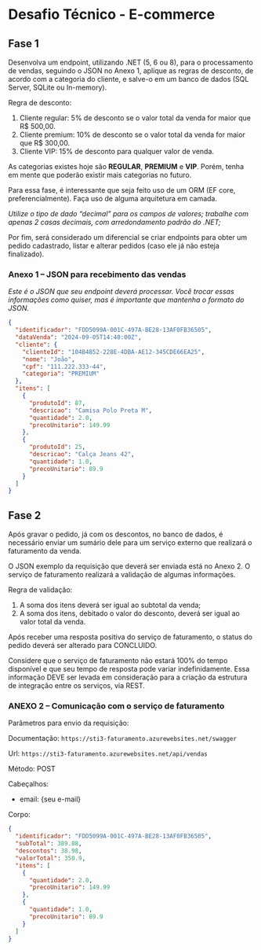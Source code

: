 # Desafio Técnico - E-commerce

## Fase 1

Desenvolva um endpoint, utilizando .NET (5, 6 ou 8), para o processamento
de vendas, seguindo o JSON no Anexo 1, aplique as regras de desconto, de acordo
com a categoria do cliente, e salve-o em um banco de dados (SQL Server, SQLite
ou In-memory).

Regra de desconto:

1. Cliente regular: 5% de desconto se o valor total da venda for maior que R$
   500,00.
2. Cliente premium: 10% de desconto se o valor total da venda for maior que
   R$ 300,00.
3. Cliente VIP: 15% de desconto para qualquer valor de venda.

As categorias existes hoje são **REGULAR**, **PREMIUM** e **VIP**. Porém, tenha em
mente que poderão existir mais categorias no futuro.

Para essa fase, é interessante que seja feito uso de um ORM (EF core,
preferencialmente).
Faça uso de alguma arquitetura em camada.

_Utilize o tipo de dado “decimal” para os campos de valores; trabalhe com
apenas 2 casas decimais, com arredondamento padrão do .NET;_

Por fim, será considerado um diferencial se criar endpoints para obter um
pedido cadastrado, listar e alterar pedidos (caso ele já não esteja finalizado).

### Anexo 1 – JSON para recebimento das vendas

_Este é o JSON que seu endpoint deverá processar. Você trocar essas informações
como quiser, mas é importante que mantenha o formato do JSON._

```json
{
  "identificador": "FDD5099A-001C-497A-BE28-13AF0FB36505",
  "dataVenda": "2024-09-05T14:40:00Z",
  "cliente": {
    "clienteId": "104B4852-228E-4DBA-AE12-345CDE66EA25",
    "nome": "João",
    "cpf": "111.222.333-44",
    "categoria": "PREMIUM"
  },
  "itens": [
    {
      "produtoId": 87,
      "descricao": "Camisa Polo Preta M",
      "quantidade": 2.0,
      "precoUnitario": 149.99
    },
    {
      "produtoId": 25,
      "descricao": "Calça Jeans 42",
      "quantidade": 1.0,
      "precoUnitario": 89.9
    }
  ]
}
```

## Fase 2

Após gravar o pedido, já com os descontos, no banco de dados, é necessário
enviar um sumário dele para um serviço externo que realizará o faturamento da
venda.

O JSON exemplo da requisição que deverá ser enviada está no Anexo 2. O
serviço de faturamento realizará a validação de algumas informações.

Regra de validação:

1. A soma dos itens deverá ser igual ao subtotal da venda;
2. A soma dos itens, debitado o valor do desconto, deverá ser igual ao valor
   total da venda.

Após receber uma resposta positiva do serviço de faturamento, o status do
pedido deverá ser alterado para CONCLUIDO.

Considere que o serviço de faturamento não estará 100% do tempo
disponível e que seu tempo de resposta pode variar indefinidamente. Essa
informação DEVE ser levada em consideração para a criação da estrutura de
integração entre os serviços, via REST.

### ANEXO 2 – Comunicação com o serviço de faturamento

Parâmetros para envio da requisição:

Documentação: `https://sti3-faturamento.azurewebsites.net/swagger`

Url: `https://sti3-faturamento.azurewebsites.net/api/vendas`

Método: POST

Cabeçalhos:

- email: {seu e-mail}

Corpo:

```json
{
  "identificador": "FDD5099A-001C-497A-BE28-13AF0FB36505",
  "subTotal": 389.88,
  "descontos": 38.98,
  "valorTotal": 350.9,
  "itens": [
    {
      "quantidade": 2.0,
      "precoUnitario": 149.99
    },
    {
      "quantidade": 1.0,
      "precoUnitario": 89.9
    }
  ]
}
```
